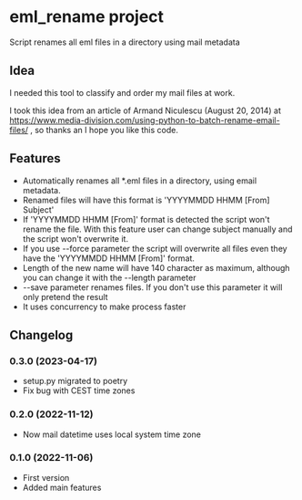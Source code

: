 # eml_rename project

Script renames all eml files in a directory using mail metadata

## Idea

I needed this tool to classify and order my mail files at work.

I took this idea from an article of Armand Niculescu (August 20, 2014) at https://www.media-division.com/using-python-to-batch-rename-email-files/ , so thanks an I hope you like this code.

## Features

- Automatically renames all *.eml files in a directory, using email metadata. 
- Renamed files will have this format is 'YYYYMMDD HHMM [From] Subject'
- If 'YYYYMMDD HHMM [From]' format is detected the script won't rename the file. With this feature user can change subject manually and the script won't overwrite it.
- If you use --force parameter the script will overwrite all files even they have the 'YYYYMMDD HHMM [From]' format.
- Length of the new name will have 140 character as maximum, although you can change it with the --length parameter
- --save parameter renames files. If you don't use this parameter it will only pretend the result
- It uses concurrency to make process faster

## Changelog

### 0.3.0 (2023-04-17)
- setup.py migrated to poetry
- Fix bug with CEST time zones

### 0.2.0 (2022-11-12)
-  Now mail datetime uses local system time zone

### 0.1.0 (2022-11-06)
- First version
- Added main features